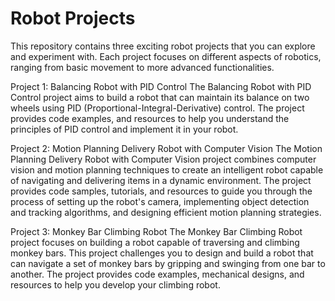 # Robot Projects
This repository contains three exciting robot projects that you can explore and experiment with. Each project focuses on different aspects of robotics, ranging from basic movement to more advanced functionalities.

Project 1: Balancing Robot with PID Control
The Balancing Robot with PID Control project aims to build a robot that can maintain its balance on two wheels using PID (Proportional-Integral-Derivative) control. The project provides code examples, and resources to help you understand the principles of PID control and implement it in your robot.

Project 2: Motion Planning Delivery Robot with Computer Vision
The Motion Planning Delivery Robot with Computer Vision project combines computer vision and motion planning techniques to create an intelligent robot capable of navigating and delivering items in a dynamic environment. The project provides code samples, tutorials, and resources to guide you through the process of setting up the robot's camera, implementing object detection and tracking algorithms, and designing efficient motion planning strategies.

Project 3: Monkey Bar Climbing Robot
The Monkey Bar Climbing Robot project focuses on building a robot capable of traversing and climbing monkey bars. This project challenges you to design and build a robot that can navigate a set of monkey bars by gripping and swinging from one bar to another. The project provides code examples, mechanical designs, and resources to help you develop your climbing robot.
